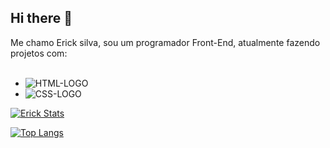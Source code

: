 ## Hi there 👋

Me chamo Erick silva, sou um programador Front-End, atualmente fazendo projetos com:
<br>
<br>


- <img src="https://img.shields.io/badge/HTML5-E34F26?style=for-the-badge&logo=html5&logoColor=white" alt="HTML-LOGO">

- <img src="https://img.shields.io/badge/CSS3-1572B6?style=for-the-badge&logo=css3&logoColor=white" alt="CSS-LOGO">

[![Erick Stats](https://github-readme-stats.vercel.app/api?username=Erick-da-rosa-silva)](https://github.com/anuraghazra/github-readme-stats)

[![Top Langs](https://github-readme-stats.vercel.app/api/top-langs/?username=Erick-da-rosa-silva)](https://github.com/anuraghazra/github-readme-stats)



